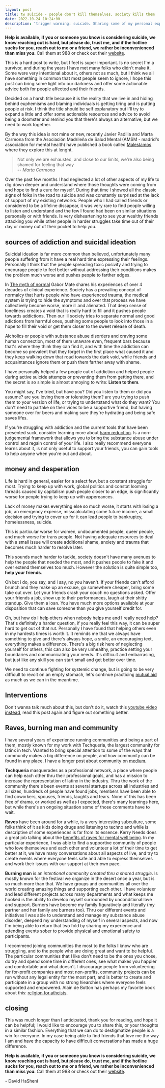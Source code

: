 ```yaml
---
layout: post
title: tw suicide - people don't kill themselves, society kills them
date: 2022-10-24 10:24:00
description: 'trigger warning: suicide. Sharing some of my personal experiences in the hope it can be helpful to other people and their friends'
---
```


**Help is available, if you or someone you know is considering suicide, we know reaching out is hard, but please do, trust me, and if the hotline sucks for you, reach out to me or a friend, we rather be inconvenienced than miss you**. Call them at 988 or check out their [website](https://988lifeline.org/).

This is a hard post to write, but I feel is super important. Is no secret I'm a survivor, and during the years I have met many folks who didn't make it. Some were very intentional about it, others not as much, but I think we all have something in common that most people seem to ignore, I hope this post can bring some light into our darkness and offer some actionable advice both for people affected and their friends.

Decided on a harsh title because it is the reality that we live in and hiding behind euphemisms and blaming individuals is getting tiring and is putting people at risk. I think the title should be self explanatory but I'll try to expand a little and offer some actionable resources and advice to avoid being a doomster and remind you that there's always an alternative, but we need to work together.

By the way this idea is not mine or new, recently Javier Padilla and Marta Carmona from the Asociación Madrileña de Salud Mental (AMSM - madrid's association for mental health) have published a book called [Malestamos](https://www.amazon.com/Malestamos-Cuando-estar-problema-colectivo/dp/B0BGYCGS21) where they explore this at lenght.

> Not only we are exhausted, and close to our limits, we're also being shamed for feeling that way <br/>
> -- <cite> Marta Carmona </cite>

Over the past few months I had neglected a lot of other aspects of my life to dig down deeper and understand where those thoughts were coming from and hope to find a cure for myself. During that time I showed all the classic signs of folks in the road to suicide and was constantly surprised at the lack of support of my existing networks. People who I had called friends or considered to be a lifeline dissapear, it was very rare to find people willing to listen and understand and the few I found had been on similar situations personally or with friends. Is very disheartening to see your wealthy friends attacking you while other people in harder struggles take time out of their day or money out of their pocket to help you.

## sources of addiction and suicidal ideation

Suicidal ideation is far more common than believed, unfortunately many people suffering from it have a real hard time expressing their feelings. Personally I think that the people spreading toxic posivity and trying to encourage people to feel better without addressing their conditions makes the problem much worse and pushes people to farther edges.

In [The myth of normal](https://bookshop.org/p/books/the-myth-of-normal-trauma-illness-and-healing-in-a-toxic-culture-gabor-mate/17446136?ean=9780593083888) Gabor Mate shares his experiences of over 4 decades of clinical experience. Society has a prevailing concept of normalcy that hurts people who have experienced trauma, the medical system is trying to hide the symptoms and over that process we have collectively become worse, more ill and alienated. That deep sense of loneliness creates a void that is really hard to fill and it pushes people towards addictions. Then our ill society tries to separate normal and good adictions from harmful ones, pushing some people to look into those in a hope to fill their void or get them closer to the sweet release of death.

Alcholics or people with substance abuse disorders and craving some human connection, most of them unaware even, frequent bars because that's where they think they can find it, and with time the addiction can become so prevalent that they forget in the first place what caused it and they keep walking down that road towards the dark void, while friends and acquaintances ignore them or push them farther away with shame.

I have personally helped a few people out of addiction and helped people during active suicide attempts or preventing them from getting there, and the secret is so simple is almost annoying to write: **Listen to them**.

You might say, I've tried, but have you? Did you listen to them or did you assume? are you loving them or tolerating them? are you trying to push them to your version of life, or trying to undertstand what do they want? You don't need to partake on their vices to be a supportive friend, but having someone over for beers and making sure they're hydrating and being safe saves lifes.

If you're struggling with addiction and the current tools that have been presented suck, consider learning more about [harm reduction](https://harmreduction.org/about-us/principles-of-harm-reduction/). Is a non-judgemental framework that allows you to bring the substance abuse under control and regain control of your life. I also really recommend everyone learns about it, is not only useful to support your friends, you can gain tools to help anyone when you're out and about.

## money and desperation

Life is hard in general, easier for a select few, but a constant struggle for most. Trying to keep up with work, global politics and constat looming threads caused by capitalism push people closer to an edge, is significantly worse for people trying to keep up with appereances.

Lack of money makes everything else so much worse, it starts with losing a job, an emergency expense, misscalculating some future income, a small decision and trying to cover up for it can lead people to bankruptcy, homelessness, suicide.

This is particular worse for women, undocumented people, queer people, and much worse for trans people. Not having adequate resources to deal with a small issue will create additional shame, anxiety and trauma that becomes much harder to resolve later.

This sounds much harder to tackle, society doesn't have many avenues to help the people that needed the most, and it pushes people to fake it and over extend themselves too much. However the solution is quite simple too, **help your friends**.

Oh but i do, you say, and I say, no you haven't. If your friends can't afford brunch and they make up an excuse, go somewhere cheaper, bring some take out over. Let your friends crash your couch no questions asked. Offer your friends a job, show up to their performances, laugh at their shitty standup. Give them a loan. You have much more options available at your disposition that can save someone than you give yourself credit for.

Oh, but how do I help others when nobody helps me and I really need help? That's definitely a harder question, if you really feel this way, it can be super hard to get out of that rut. Personally I have found that helping others even in my hardests times is worth it. It reminds me that we always have something to give and there's always hope, a smile, an encouraging text, everything makes a difference. There's a big risk here of neglecting yourself for others, this can also be very unhealthy, practice setting your boundaries and communicating your needs. It's difficult and embarrasing, but just like any skill you can start small and get better over time.

We need to continue fighting for systemic change, but is going to be very difficult to revolt on an empty stomach, let's continue practicing [mutual aid](https://en.wikipedia.org/wiki/Mutual_aid_(organization_theory)) as much as we can in the meantime.

## Interventions

Don't wanna talk much about this, but don't do it, watch this  [youtube video instead](https://www.youtube.com/watch?v=dZg4KQUxOM4), read this post again and figure out something better.

## Raves, burning man and community

I have several years of experience running communities and being a part of them, mostly known for my work with Techqueria, the largest community for latinx in tech. Wanted to bring special attention to some of the ways that community makes a big difference on people, and how community can be found in any place. I have a longer post about community on [medium](https://medium.com/@dvidsilva/mussings-about-community-1093136ae9b6?source=rss-7090ff0fbab0------2).

**Techqueria** masquerades as a professional network, a place where people can help each other thru their professional goals, and has a mission to increase the representation of latinx in the industry. Thru the work of the community there's been events at several startups across all industries and all sizes, hundreds of people have found jobs, members have been able to find coworkers, spouses, friends, laughts and tears. None of this has been free of drama, or worked as well as I expected, there's many learnings here, but while there's an ongoing situation some of those comments have to wait.

**Raves** have been around for a while, is a very interesting subculture, some folks think of it as kids doing drugs and listening to techno and while is descriptive of some experiences is far from its essence. Kerry Needs does a great job talking about the [benefits of raves for mental well being](https://kerryneeds-33227.medium.com/the-mental-health-benefits-of-raving-4612251ac29c). In my particular experience, I was able to find a supportive community of people who love themselves and each other and volunteer a lot of their time to get better at it, we have many conversations about all aspects of live, and try to create events where everyone feels safe and able to express themselves and work their issues with our support at their own pace.

**Burning man** is an *intentional community created thru a shared struggle*. Is mostly known for the festival we organize in the desert once a year, but is so much more than that. We have groups and communities all over the world creating amazing things and supporting each other. I have volunteer and lead different projects across many departments and what keeps me hooked is the ability to develop myself surrounded by unconditional love and support. Burners have become my family figuratively and literally (my partner and her family are burners too). Thru our different events and initiatives I was able to understand and manage my substance abuse disorder, deepend my understanding of myself in several aspects, and now I'm being able to return that two fold by sharing my experience and attending events sober to provide physical and emotional safety to participants.

I recommend joining communities the most to the folks I know who are struggling, and to the people who are doing great and want to be helpful. The particular communities that I like don't need to be the ones you chose, do try and spend some time in different ones, see what makes you happier and comfortable and what doesn't. I discourage people from volunteering for for-profit companies and most non-profits, community projects can be run without any legal entity for the most part, and is better to create and participate in a group with no strong hiearchies where everyone feels supported and empowered. Alain de Botton has perhaps my favorite book about this: [religion for atheists](https://en.wikipedia.org/wiki/Religion_for_Atheists#:~:text=Religion%20for%20Atheists%3A%20A%20non,in%20secular%20life%20and%20society.).

## closing

This was much longer than I anticipated, thank you for reading, and hope it can be helpful; I would like to encourage you to share this, or your thoughts in a similar fashion. Everything that we can do to destigmatize people is a win for everyone. In my case being able to find friends that love me the way I am and have the capacity to have difficult conversations has made a huge difference.

**Help is available, if you or someone you know is considering suicide, we know reaching out is hard, but please do, trust me, and if the hotline sucks for you, reach out to me or a friend, we rather be inconvenienced than miss you**. Call them at 988 or check out their [website](https://988lifeline.org/).

\- David HaSheni
